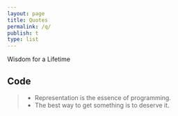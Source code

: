 ```yaml
---
layout: page
title: Quotes
permalink: /q/
publish: t
type: list
---
```


Wisdom for a Lifetime

## Code

> - Representation is the essence of programming.
> - The best way to get something is to deserve it.